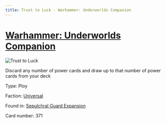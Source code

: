 ```yaml
---
title: Trust to Luck - Warhammer: Underworlds Companion
---
```


# [Warhammer: Underworlds Companion](https://guidokessels.github.io/wh-underworlds)

  

![Trust to Luck](https://warhammerunderworlds.com/wp-content/uploads/sites/6/2017/12/371_ENG-Trust-to-Luck.png)

Discard any number of power cards and draw up to that number of power cards from your deck

Type: Ploy

Faction: [Universal](https://guidokessels.github.io/wh-underworlds/factions/universal)

Found in: [Sepulchral Guard Expansion](https://guidokessels.github.io/wh-underworlds/locations/sepulchral-guard-expansion)

Card number: 371
